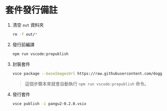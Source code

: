 # 套件發行備註

1. 清空 `out` 資料夾

    ```sh
    rm -f out/*
    ```

2. 發行前編譯

    ```sh
    npm run vscode:prepublish
    ```

3. 封裝套件

    ```sh
    vsce package --baseImagesUrl https://raw.githubusercontent.com/doggy8088/vscode-pangu/main/
    ```

    > 這個步驟本來就會自動執行 `npm run vscode:prepublish` 命令。

4. 發行套件

    ```sh
    vsce publish -i pangu2-0.2.0.vsix
    ```
